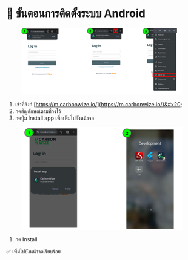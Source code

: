 # 📝 ขั้นตอนการติดตั้งระบบ Android

<figure><img src="../.gitbook/assets/image (1).png" alt=""><figcaption></figcaption></figure>

1. เข้าที่ลิงก์ [https://m.carbonwize.io/](https://m.carbonwize.io/)&#x20;
2. กดสัญลักษณ์ตามที่วงไว้
3. กดปุ่ม Install app เพื่อเพิ่มไปยังหน้าจอ



<figure><img src="../.gitbook/assets/image (1) (1).png" alt=""><figcaption></figcaption></figure>

1. กด Install

✅ เพิ่มไปยังหน้าจอเรียบร้อย&#x20;

